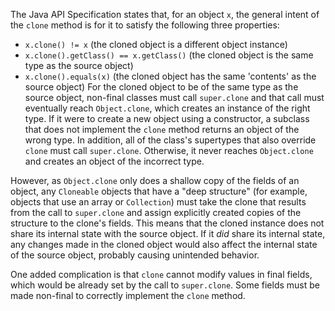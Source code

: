 The Java API Specification states that, for an object `x`, the general intent of the `clone` method is for it to satisfy the following three properties:

* `x.clone() != x` (the cloned object is a different object instance)
* `x.clone().getClass() == x.getClass()` (the cloned object is the same type as the source object)
* `x.clone().equals(x)` (the cloned object has the same 'contents' as the source object)
For the cloned object to be of the same type as the source object, non-final classes must call `super.clone` and that call must eventually reach `Object.clone`, which creates an instance of the right type. If it were to create a new object using a constructor, a subclass that does not implement the `clone` method returns an object of the wrong type. In addition, all of the class's supertypes that also override `clone` must call `super.clone`. Otherwise, it never reaches `Object.clone` and creates an object of the incorrect type.

However, as `Object.clone` only does a shallow copy of the fields of an object, any `Cloneable` objects that have a "deep structure" (for example, objects that use an array or `Collection`) must take the clone that results from the call to `super.clone` and assign explicitly created copies of the structure to the clone's fields. This means that the cloned instance does not share its internal state with the source object. If it *did* share its internal state, any changes made in the cloned object would also affect the internal state of the source object, probably causing unintended behavior.

One added complication is that `clone` cannot modify values in final fields, which would be already set by the call to `super.clone`. Some fields must be made non-final to correctly implement the `clone` method.

